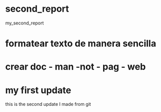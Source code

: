 # second_report
my_second_report


# formatear texto de manera sencilla
# crear doc - man -not - pag - web
# my first update
this is the second update I made from git